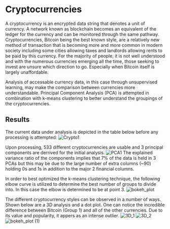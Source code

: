 # Cryptocurrencies

A cryptocurrency is an encrypted data string that denotes a unit of currency. A network known as blockchain becomes an equivalent of the ledger for the currency and can be monitored through the same pathway.  Cryptocurrencies, Bitcoin being the best known style, are a relatively new method of transaction that is becoming more and more common in modern society including some cities allowing taxes and landlords allowing rents to be paid by this currency.  For the majority of people, it is not well understood and with the numerous currencies emerging all the time, those seeking to invest are unsure which direction to go.  Especially when Bitcoin itself is largely unaffordable.  

Analysis of accessable currency data, in this case through unsupervised learning, may make the comparison between currencies more understandable.  Principal Component Analysis (PCA) is attempted in combination with k-means clustering to better understand the groupings of the cryptocurrencies.

## Results
The current data under analysis is depicted in the table below before any processing is attempted:
![Crypto1](https://user-images.githubusercontent.com/19878877/166002565-2a157a53-0dfd-43ef-baf9-7bd6f90732f5.png)

Upon processing, 533 different cryptocurrencies are usable and 3 principal components are derrived for the initial analysis.
![PCA1](https://user-images.githubusercontent.com/19878877/166002590-baf52737-5a30-4b22-83bb-91b3832cb6ca.png)
The explained variance ratio of the components implies that 7% of the data is held in 3 PCAs but this may be due to the large number of extra columns (~90) holding 0s and 1s in addition to the major 2 financial columns.

In order to best optimized the k-means clustering technique, the following elbow curve is utilized to determine the best number of groups to divide into.  In this case the elbow is determined to be at point 3.
![bokeh_plot](https://user-images.githubusercontent.com/19878877/166002798-77c8ae96-6e9e-4359-9abc-01a26e7d1f65.png)

The different cryptocurrency styles can be observed in a number of ways.  Shown below are a 3D analysis and a dot plot.  One can notice the incredible difference between Bitcoin (Group 1) and all of the other currencies.  Due to its value and popularity, it appers as an intense outlier.
![3D_1](https://user-images.githubusercontent.com/19878877/166002835-2c8628d1-ef46-441d-bb9e-f0625b1d3e58.png)
![3D_2](https://user-images.githubusercontent.com/19878877/166002860-1b93388c-f56b-42a1-acc4-730e84525821.png)
![bokeh_plot (1)](https://user-images.githubusercontent.com/19878877/166002894-d7f8a47f-8bca-4f11-b0fd-11800665103d.png)

